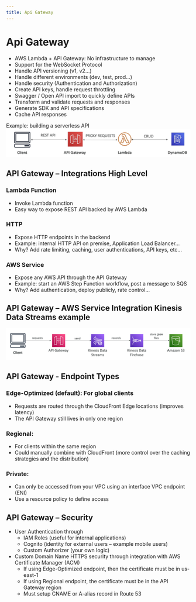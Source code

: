 ```yaml
---
title: Api Gateway
---
```

# Api Gateway
- AWS Lambda + API Gateway: No infrastructure to manage
- Support for the WebSocket Protocol
- Handle API versioning (v1, v2…)
- Handle different environments (dev, test, prod…)
- Handle security (Authentication and Authorization)
- Create API keys, handle request throttling
- Swagger / Open API import to quickly define APIs
- Transform and validate requests and responses
- Generate SDK and API specifications
- Cache API responses

Example: building a serverless API
![Api Gateway](./API-GateWay-example.png)

## API Gateway – Integrations High Level
### Lambda Function
- Invoke Lambda function
- Easy way to expose REST API backed by AWS Lambda
### HTTP
- Expose HTTP endpoints in the backend
- Example: internal HTTP API on premise, Application Load Balancer…
- Why? Add rate limiting, caching, user authentications, API keys, etc…
### AWS Service
- Expose any AWS API through the API Gateway
- Example: start an AWS Step Function workflow, post a message to SQS
- Why? Add authentication, deploy publicly, rate control...

## API Gateway – AWS Service Integration Kinesis Data Streams example
![img.png](example.png)

## API Gateway - Endpoint Types
### Edge-Optimized (default): For global clients
- Requests are routed through the CloudFront Edge locations (improves latency)
- The API Gateway still lives in only one region
### Regional:
- For clients within the same region
- Could manually combine with CloudFront (more control over the caching strategies and the distribution)
### Private:
- Can only be accessed from your VPC using an interface VPC endpoint (ENI)
- Use a resource policy to define access

## API Gateway – Security
- User Authentication through
    - IAM Roles (useful for internal applications)
    - Cognito (identity for external users – example mobile users)
    - Custom Authorizer (your own logic)
- Custom Domain Name HTTPS security through integration with AWS Certificate Manager (ACM)
    - If using Edge-Optimized endpoint, then the certificate must be in us-east-1
    - If using Regional endpoint, the certificate must be in the API Gateway region
    - Must setup CNAME or A-alias record in Route 53


